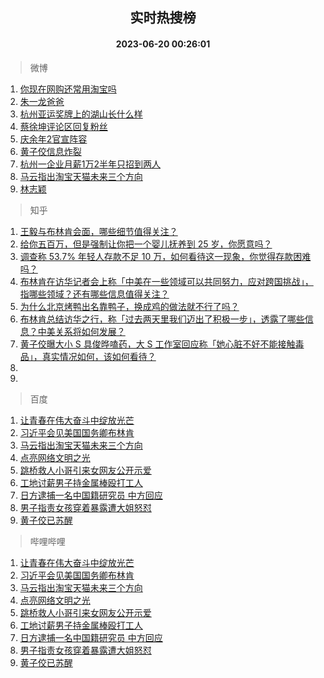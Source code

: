 <div align="center"><h2>实时热搜榜</h2><h4>2023-06-20 00:26:01</h4></div>

> 微博  

1. [你现在网购还常用淘宝吗](https://s.weibo.com/weibo?q=%23%E4%BD%A0%E7%8E%B0%E5%9C%A8%E7%BD%91%E8%B4%AD%E8%BF%98%E5%B8%B8%E7%94%A8%E6%B7%98%E5%AE%9D%E5%90%97%23&t=31&band_rank=1&Refer=top)<br />
2. [朱一龙爸爸](https://s.weibo.com/weibo?q=%E6%9C%B1%E4%B8%80%E9%BE%99%E7%88%B8%E7%88%B8&t=31&band_rank=2&Refer=top)<br />
3. [杭州亚运奖牌上的湖山长什么样](https://s.weibo.com/weibo?q=%23%E6%9D%AD%E5%B7%9E%E4%BA%9A%E8%BF%90%E5%A5%96%E7%89%8C%E4%B8%8A%E7%9A%84%E6%B9%96%E5%B1%B1%E9%95%BF%E4%BB%80%E4%B9%88%E6%A0%B7%23&t=31&band_rank=3&Refer=top)<br />
4. [蔡徐坤评论区回复粉丝](https://s.weibo.com/weibo?q=%23%E8%94%A1%E5%BE%90%E5%9D%A4%E8%AF%84%E8%AE%BA%E5%8C%BA%E5%9B%9E%E5%A4%8D%E7%B2%89%E4%B8%9D%23&t=31&band_rank=4&Refer=top)<br />
5. [庆余年2官宣阵容](https://s.weibo.com/weibo?q=%E5%BA%86%E4%BD%99%E5%B9%B42%E5%AE%98%E5%AE%A3%E9%98%B5%E5%AE%B9&t=31&band_rank=5&Refer=top)<br />
6. [黄子佼信息炸裂](https://s.weibo.com/weibo?q=%E9%BB%84%E5%AD%90%E4%BD%BC%E4%BF%A1%E6%81%AF%E7%82%B8%E8%A3%82&t=31&band_rank=6&Refer=top)<br />
7. [杭州一企业月薪1万2半年只招到两人](https://s.weibo.com/weibo?q=%23%E6%9D%AD%E5%B7%9E%E4%B8%80%E4%BC%81%E4%B8%9A%E6%9C%88%E8%96%AA1%E4%B8%872%E5%8D%8A%E5%B9%B4%E5%8F%AA%E6%8B%9B%E5%88%B0%E4%B8%A4%E4%BA%BA%23&t=31&band_rank=7&Refer=top)<br />
8. [马云指出淘宝天猫未来三个方向](https://s.weibo.com/weibo?q=%23%E9%A9%AC%E4%BA%91%E6%8C%87%E5%87%BA%E6%B7%98%E5%AE%9D%E5%A4%A9%E7%8C%AB%E6%9C%AA%E6%9D%A5%E4%B8%89%E4%B8%AA%E6%96%B9%E5%90%91%23&t=31&band_rank=8&Refer=top)<br />
9. [林志颖](https://s.weibo.com/weibo?q=%E6%9E%97%E5%BF%97%E9%A2%96&t=31&band_rank=9&Refer=top)<br />

> 知乎  

1. [王毅与布林肯会面，哪些细节值得关注？](https://www.zhihu.com/question/607413112)<br />
2. [给你五百万，但是强制让你把一个婴儿抚养到 25 岁，你愿意吗？](https://www.zhihu.com/question/606809108)<br />
3. [调查称 53.7% 年轻人存款不足 10 万，如何看待这一现象，你觉得存款困难吗？](https://www.zhihu.com/question/607446342)<br />
4. [布林肯在访华记者会上称「中美在一些领域可以共同努力，应对跨国挑战」，指哪些领域？还有哪些信息值得关注？](https://www.zhihu.com/question/607511949)<br />
5. [为什么北京烤鸭出名靠鸭子，换成鸡的做法就不行了吗？](https://www.zhihu.com/question/606620975)<br />
6. [布林肯总结访华之行，称「过去两天里我们迈出了积极一步」，透露了哪些信息？中美关系将如何发展？](https://www.zhihu.com/question/607531271)<br />
7. [黄子佼曝大小 S 具俊晔嗑药，大 S 工作室回应称「她心脏不好不能接触毒品」，真实情况如何，该如何看待？](https://www.zhihu.com/question/607436138)<br />
8. []()<br />
9. []()<br />

> 百度  

1. [让青春在伟大奋斗中绽放光芒](https://www.baidu.com/s?wd=%E8%AE%A9%E9%9D%92%E6%98%A5%E5%9C%A8%E4%BC%9F%E5%A4%A7%E5%A5%8B%E6%96%97%E4%B8%AD%E7%BB%BD%E6%94%BE%E5%85%89%E8%8A%92&sa=fyb_news&rsv_dl=fyb_news)<br />
2. [习近平会见美国国务卿布林肯](https://www.baidu.com/s?wd=%E4%B9%A0%E8%BF%91%E5%B9%B3%E4%BC%9A%E8%A7%81%E7%BE%8E%E5%9B%BD%E5%9B%BD%E5%8A%A1%E5%8D%BF%E5%B8%83%E6%9E%97%E8%82%AF&sa=fyb_news&rsv_dl=fyb_news)<br />
3. [马云指出淘宝天猫未来三个方向](https://www.baidu.com/s?wd=%E9%A9%AC%E4%BA%91%E6%8C%87%E5%87%BA%E6%B7%98%E5%AE%9D%E5%A4%A9%E7%8C%AB%E6%9C%AA%E6%9D%A5%E4%B8%89%E4%B8%AA%E6%96%B9%E5%90%91&sa=fyb_news&rsv_dl=fyb_news)<br />
4. [点亮网络文明之光](https://www.baidu.com/s?wd=%E7%82%B9%E4%BA%AE%E7%BD%91%E7%BB%9C%E6%96%87%E6%98%8E%E4%B9%8B%E5%85%89&sa=fyb_news&rsv_dl=fyb_news)<br />
5. [跳桥救人小哥引来女网友公开示爱](https://www.baidu.com/s?wd=%E8%B7%B3%E6%A1%A5%E6%95%91%E4%BA%BA%E5%B0%8F%E5%93%A5%E5%BC%95%E6%9D%A5%E5%A5%B3%E7%BD%91%E5%8F%8B%E5%85%AC%E5%BC%80%E7%A4%BA%E7%88%B1&sa=fyb_news&rsv_dl=fyb_news)<br />
6. [工地讨薪男子持金属棒殴打工人](https://www.baidu.com/s?wd=%E5%B7%A5%E5%9C%B0%E8%AE%A8%E8%96%AA%E7%94%B7%E5%AD%90%E6%8C%81%E9%87%91%E5%B1%9E%E6%A3%92%E6%AE%B4%E6%89%93%E5%B7%A5%E4%BA%BA&sa=fyb_news&rsv_dl=fyb_news)<br />
7. [日方逮捕一名中国籍研究员 中方回应](https://www.baidu.com/s?wd=%E6%97%A5%E6%96%B9%E9%80%AE%E6%8D%95%E4%B8%80%E5%90%8D%E4%B8%AD%E5%9B%BD%E7%B1%8D%E7%A0%94%E7%A9%B6%E5%91%98+%E4%B8%AD%E6%96%B9%E5%9B%9E%E5%BA%94&sa=fyb_news&rsv_dl=fyb_news)<br />
8. [男子指责女孩穿着暴露遭大姐怒怼](https://www.baidu.com/s?wd=%E7%94%B7%E5%AD%90%E6%8C%87%E8%B4%A3%E5%A5%B3%E5%AD%A9%E7%A9%BF%E7%9D%80%E6%9A%B4%E9%9C%B2%E9%81%AD%E5%A4%A7%E5%A7%90%E6%80%92%E6%80%BC&sa=fyb_news&rsv_dl=fyb_news)<br />
9. [黄子佼已苏醒](https://www.baidu.com/s?wd=%E9%BB%84%E5%AD%90%E4%BD%BC%E5%B7%B2%E8%8B%8F%E9%86%92&sa=fyb_news&rsv_dl=fyb_news)<br />

> 哔哩哔哩  

1. [让青春在伟大奋斗中绽放光芒](https://www.baidu.com/s?wd=%E8%AE%A9%E9%9D%92%E6%98%A5%E5%9C%A8%E4%BC%9F%E5%A4%A7%E5%A5%8B%E6%96%97%E4%B8%AD%E7%BB%BD%E6%94%BE%E5%85%89%E8%8A%92&sa=fyb_news&rsv_dl=fyb_news)<br />
2. [习近平会见美国国务卿布林肯](https://www.baidu.com/s?wd=%E4%B9%A0%E8%BF%91%E5%B9%B3%E4%BC%9A%E8%A7%81%E7%BE%8E%E5%9B%BD%E5%9B%BD%E5%8A%A1%E5%8D%BF%E5%B8%83%E6%9E%97%E8%82%AF&sa=fyb_news&rsv_dl=fyb_news)<br />
3. [马云指出淘宝天猫未来三个方向](https://www.baidu.com/s?wd=%E9%A9%AC%E4%BA%91%E6%8C%87%E5%87%BA%E6%B7%98%E5%AE%9D%E5%A4%A9%E7%8C%AB%E6%9C%AA%E6%9D%A5%E4%B8%89%E4%B8%AA%E6%96%B9%E5%90%91&sa=fyb_news&rsv_dl=fyb_news)<br />
4. [点亮网络文明之光](https://www.baidu.com/s?wd=%E7%82%B9%E4%BA%AE%E7%BD%91%E7%BB%9C%E6%96%87%E6%98%8E%E4%B9%8B%E5%85%89&sa=fyb_news&rsv_dl=fyb_news)<br />
5. [跳桥救人小哥引来女网友公开示爱](https://www.baidu.com/s?wd=%E8%B7%B3%E6%A1%A5%E6%95%91%E4%BA%BA%E5%B0%8F%E5%93%A5%E5%BC%95%E6%9D%A5%E5%A5%B3%E7%BD%91%E5%8F%8B%E5%85%AC%E5%BC%80%E7%A4%BA%E7%88%B1&sa=fyb_news&rsv_dl=fyb_news)<br />
6. [工地讨薪男子持金属棒殴打工人](https://www.baidu.com/s?wd=%E5%B7%A5%E5%9C%B0%E8%AE%A8%E8%96%AA%E7%94%B7%E5%AD%90%E6%8C%81%E9%87%91%E5%B1%9E%E6%A3%92%E6%AE%B4%E6%89%93%E5%B7%A5%E4%BA%BA&sa=fyb_news&rsv_dl=fyb_news)<br />
7. [日方逮捕一名中国籍研究员 中方回应](https://www.baidu.com/s?wd=%E6%97%A5%E6%96%B9%E9%80%AE%E6%8D%95%E4%B8%80%E5%90%8D%E4%B8%AD%E5%9B%BD%E7%B1%8D%E7%A0%94%E7%A9%B6%E5%91%98+%E4%B8%AD%E6%96%B9%E5%9B%9E%E5%BA%94&sa=fyb_news&rsv_dl=fyb_news)<br />
8. [男子指责女孩穿着暴露遭大姐怒怼](https://www.baidu.com/s?wd=%E7%94%B7%E5%AD%90%E6%8C%87%E8%B4%A3%E5%A5%B3%E5%AD%A9%E7%A9%BF%E7%9D%80%E6%9A%B4%E9%9C%B2%E9%81%AD%E5%A4%A7%E5%A7%90%E6%80%92%E6%80%BC&sa=fyb_news&rsv_dl=fyb_news)<br />
9. [黄子佼已苏醒](https://www.baidu.com/s?wd=%E9%BB%84%E5%AD%90%E4%BD%BC%E5%B7%B2%E8%8B%8F%E9%86%92&sa=fyb_news&rsv_dl=fyb_news)<br />
